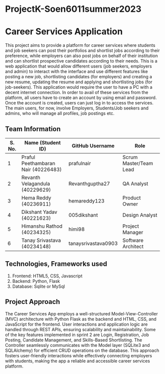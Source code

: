 # ProjectK-Soen6011summer2023

# Career Services Application
This project aims to provide a platform for career services where students and job seekers can post their portfolios and shortlist jobs according to their preference, while employers can also post jobs on behalf of their institution and can shortlist prospective candidates according to their needs. This is a web application that would allow different users (job seekers, employers and admin) to interact with the interface and use different features like posting a new job, shortlisting candidates (for employers) and creating a new resume, updating the resume and applying and shortlisting jobs (for job-seekers). This application would require the user to have a PC with a decent internet connection. In order to avail of these services from the platform, all users have to create an account by using email and password. Once the account is created, users can just log in to access the services. The main users, for now, involve Employers, Students/Job seekers and admins, who will manage all profiles, job postings etc. 


## Team Information
| S. No. | Name (Student ID) | GitHub Username | Role |
|--------------------------------------------------------------|-------------------------------------------------------------------------|---------------------------------------------------------------------------------------------------------|--------------|
| 1 | Praful Peethambaran Nair (40226483) | prafulnair | Scrum Master/Team Lead |
| 2 | Revanth Velagandula (40229629) | Revanthguptha27 | QA Analyst |
| 3 | Hema Reddy (40236911) | hemareddy123 | Product Owner  |
| 4 |Dikshant Yadav (40221623)  | 005dikshant | Design Analyst |
| 5 | Himanshu Rathod (40234325) | himi98 | Project Manager |
| 6 | Tanay Srivastava (40234148) | tanaysrivastava0903 | Software Architect |


## Technologies, Frameworks used
1. Frontend: HTML5, CSS, Javascript
2. Backend: Python, Flask
3. Database: Sqlite or MySql

## Project Approach
The Career Services App employs a well-structured Model-View-Controller (MVC) architecture with Python Flask as the backend and HTML, CSS, and JavaScript for the frontend. User interactions and application logic are handled through REST APIs, ensuring scalability and maintainability. Some of the key features implemented in sprint 2 are Login, Registration, Job Posting, Candidate Management, and Skills-Based Shortlisting. The Controller seamlessly communicates with the Model layer (SQLite3 and SQLAlchemy) for efficient CRUD operations on the database. This approach fosters user-friendly interactions while effectively connecting employers with students, making the app a reliable and accessible career services platform.
